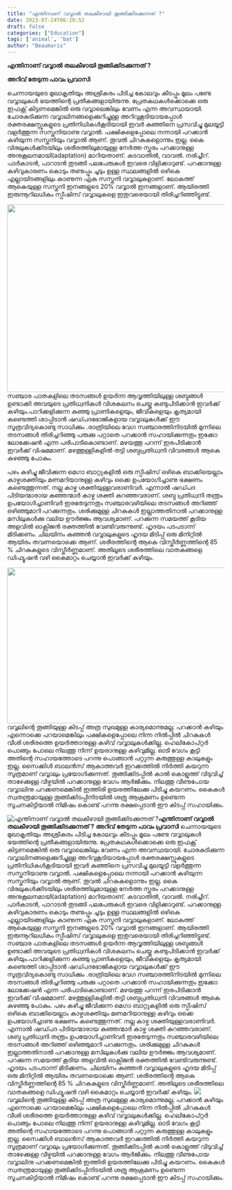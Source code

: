 ```yaml
---
title: "എന്തിനാണ് വവ്വാൽ തലകീഴായി തൂങ്ങിക്കിടക്കുന്നത് ?"
date: 2023-07-24T06:20:52
draft: false
categories: ["Education"]
tags: ['animal', 'bat']
author: "Beaumaris"
---
```


<strong>എന്തിനാണ് വവ്വാൽ തലകീഴായി തൂങ്ങിക്കിടക്കുന്നത് ?</strong>

<strong>അറിവ് തേടുന്ന പാവം പ്രവാസി</strong>

ചെന്നായയുടെ മുഖാകൃതിയും അശ്രീകരം പിടിച്ച കോലവും കീടപ്പും മൂലം പണ്ടേ വവ്വാലുകൾ ഭയത്തിന്റെ പ്രതീകങ്ങളായിരുന്നു. പ്രേതകഥകൾക്കൊക്കെ ഒരു ഇഫക്റ്റ് കിട്ടണമെങ്കിൽ ഒരു വവ്വാലെങ്കിലും വേണം എന്ന അവസ്ഥയായി. ചോരകുടിക്കുന്ന വവ്വാലിനങ്ങളെക്കുറിച്ചുള്ള അറിവുകൂടിയായപ്പോൾ രക്തരക്ഷസ്സുകളുടെ പ്രതിനിധികൾകൂടിയായി ഇവർ കുഞ്ഞിനെ പ്രസവിച്ചു മുലയൂട്ടി വളർത്തുന്ന സസ്തനിയാണു വവ്വാൽ. പക്ഷികളെപ്പോലെ നന്നായി പറക്കാൻ കഴിയുന്ന സസ്തനിയും വവ്വാൽ ആണ്. തൂവൽ ചിറകുകളൊന്നും ഇല്ല. കൈ വിരലുകൾക്കിടയിലും ശരീരത്തിലുമായുള്ള നേർത്ത സ്തരം പറക്കാനുള്ള അനുകൂലനമായി(adaptation) മാറിയതാണ്. കടവാതിൽ, വാവൽ. നരിച്ചീറ്. പാർകാടൻ, പാറാടൻ തുടങ്ങി പലപേരുകൾ ഇവരെ വിളിക്കാറുണ്ട്. പറക്കാനുള്ള കഴിവുകാരണം കൊടും തണുപ്പും ചൂടും ഉള്ള സ്ഥലങ്ങളിൽ ഒഴികെ എല്ലായിടങ്ങളിലും കാണുന്ന ഏക സസ്തനി വവ്വാലുകളാണ്. ലോകത്ത് ആകെയുള്ള സസ്തനി ഇനങ്ങളുടെ 20% വവ്വാൽ ഇനങ്ങളാണ്. ആയിരത്തി ഇരുന്നൂറിലധികം സ്പീഷിസ് വവ്വാലുകളെ ഇതുവരെയായി തിരിച്ചറിഞ്ഞിട്ടുണ്ട്.

<a href="https://cdn.boolokam.com/articles/2023/07/2r2rrtt.webp"><img class="wp-image-404376 aligncenter" src="https://cdn.boolokam.com/articles/2023/07/2r2rrtt.webp" alt="" width="652" height="434" /></a>സഞ്ചാര പാതകളിലെ തടസങ്ങൾ ഉയർന്ന ആവൃത്തിയിലുള്ള ശബ്ദങ്ങൾ ഉണ്ടാക്കി അവയുടെ പ്രതിധ്വനികൾ വിശകലനം ചെയ്തു കണ്ടുപിടിക്കാൻ ഇവർക്ക് കഴിയും.പാറിക്കളിക്കുന്ന കുഞ്ഞു പ്രാണികളെയും, ജീവികളെയും കൃത്യമായി കണ്ടെത്തി ശാപ്പിടാൻ ഷഡ്പദഭോജികളായ വവ്വാലുകൾക്ക് ഈ സൂത്രവിദ്യകൊണ്ടു സാധിക്കും .രാത്രിയിലെ വേഗ സഞ്ചാരത്തിനിടയിൽ മുന്നിലെ തടസങ്ങൾ തിരിച്ചറിഞ്ഞു പരുക്കു പറ്റാതെ പറക്കാൻ സഹായിക്കുന്നതും ഇക്കോ ലോക്കേഷൻ എന്ന പരിപാടികൊണ്ടാണ്. മഴയത്തു പറന്ന് ഇരപിടിക്കാൻ ഇവർക്ക് വിഷമമാണ്. മഴത്തുള്ളികളിൽ തട്ടി ശബ്ദപ്രതിധ്വനി വിവരങ്ങൾ ആകെ കുഴഞ്ഞു പോകും.

പഴം കഴിച്ചു ജീവിക്കുന്ന മെഗാ ബാറ്റുകളിൽ ഒരു സ്പീഷിസ് ഒഴികെ ബാക്കിയെല്ലാം കാഴ്ചശക്തിയും മണമറിയാനുള്ള കഴിവും ഒക്കെ ഉപയോഗിച്ചാണു ഭക്ഷണം കണ്ടെത്തുന്നത്. നല്ല കാഴ്ച ശക്തിയുള്ളവരാണിവർ. എന്നാൽ ഷഡ്പദ പിടിയന്മാരായ കുഞ്ഞന്മാർ കാഴ്ച ശക്തി കുറഞ്ഞവരാണ്. ശബ്ദ പ്രതിധ്വനി തന്ത്രം ഉപയോഗിച്ചാണിവർ ഇരതേടുന്നതും സഞ്ചാരവഴിയിലെ തടസങ്ങൾ അറിഞ്ഞ് ഒഴിഞ്ഞുമാറി പറക്കുന്നതും. ശരിക്കുമുള്ള ചിറകുകൾ ഇല്ലാത്തതിനാൽ പറക്കാനുള്ള മസിലുകൾക്കു വലിയ ഊർജ്ജം ആവശ്യമാണ്. പറക്കുന്ന സമയത്ത് കൂടിയ അളവിൽ ഓക്സിജൻ രക്തത്തിൽ വേണ്ടിവരുന്നുണ്ട്. ഹൃദയം പടപടാന്ന് മിടിക്കണം. ചിലയിനം കുഞ്ഞൻ വവ്വാലുകളുടെ ഹൃദയ മിടിപ്പ് ഒരു മിനിറ്റിൽ ആയിരം തവണയൊക്കെ ആണ്. ശരീരത്തിന്റെ ആകെ വിസ്തീർണ്ണത്തിന്റെ 85 % ചിറകുകളുടെ വിസ്തീർണ്ണമാണ്. അതിലൂടെ ശരീരത്തിലെ വാതകങ്ങളെ ഡിഫ്യൂഷൻ വഴി കൈമാറ്റം ചെയ്യാൻ ഇവർക്ക് കഴിയും.

<a href="https://cdn.boolokam.com/articles/2023/07/rrrrrr-2.jpg"><img class="size-full wp-image-404377 aligncenter" src="https://cdn.boolokam.com/articles/2023/07/rrrrrr-2.jpg" alt="" width="640" height="360" /></a>വവ്വലിന്റെ തൂങ്ങിയുള്ള കിടപ്പ് അത്ര സുഖമുള്ള കാര്യമൊന്നുമല്ല. പറക്കാൻ കഴിയും എന്നൊക്കെ പറയാമെങ്കിലും പക്ഷികളെപ്പോലെ നിന്ന നിൽപ്പിൽ ചിറകുകൾ വീശി ശരീരത്തെ ഉയർത്താനുള്ള കഴിവ് വവ്വാലുകൾക്കില്ല. ഹെലികോപ്റ്റർ പൊങ്ങും പോലെ നിലത്തു നിന്ന് ഉയരാനുള്ള കഴിവുമില്ല. ഓടി വേഗം കൂട്ടി അതിന്റെ സഹായത്തോടെ പറന്നു പൊങ്ങാൻ പറ്റുന്ന കരുത്തുള്ള കാലുകളും ഇല്ല. സൈക്കിൾ ബാലൻസ് ആകാത്തവർ ഇറക്കത്തിൽ നിർത്തി കയറുന്ന സൂത്രമാണ് വവ്വാലും പ്രയോഗിക്കുന്നത്. തൂങ്ങിക്കിടപ്പിൽ കാൽ കൊളുത്ത് വിടുവിച്ച് താഴേക്കുള്ള വീഴ്ചയിൽ പറക്കാനുള്ള വേഗം ആർജിക്കും. നിലത്തു വീണുപോയ വവ്വാലിനു പറക്കണമെങ്കിൽ ഇത്തിരി ഉയരത്തിലേക്കു പിടിച്ചു കയറണം. കൈകൾ സ്വതന്ത്രമായുള്ള തൂങ്ങിക്കിടപ്പിനിടയിൽ ശത്രു ആക്രമണം ഉണ്ടെന്ന സൂചനകിട്ടിയാൽ നിമിഷം കൊണ്ട് പറന്നു രക്ഷപ്പെടാൻ ഈ കിടപ്പ് സഹായിക്കും.


![എന്തിനാണ് വവ്വാൽ തലകീഴായി തൂങ്ങിക്കിടക്കുന്നത് ?](https://cdn.boolokam.com/articles/2023/07/2r2rrtt.webp)**എന്തിനാണ് വവ്വാൽ തലകീഴായി തൂങ്ങിക്കിടക്കുന്നത് ?** **അറിവ് തേടുന്ന പാവം പ്രവാസി** ചെന്നായയുടെ മുഖാകൃതിയും അശ്രീകരം പിടിച്ച കോലവും കീടപ്പും മൂലം പണ്ടേ വവ്വാലുകൾ ഭയത്തിന്റെ പ്രതീകങ്ങളായിരുന്നു. പ്രേതകഥകൾക്കൊക്കെ ഒരു ഇഫക്റ്റ് കിട്ടണമെങ്കിൽ ഒരു വവ്വാലെങ്കിലും വേണം എന്ന അവസ്ഥയായി. ചോരകുടിക്കുന്ന വവ്വാലിനങ്ങളെക്കുറിച്ചുള്ള അറിവുകൂടിയായപ്പോൾ രക്തരക്ഷസ്സുകളുടെ പ്രതിനിധികൾകൂടിയായി ഇവർ കുഞ്ഞിനെ പ്രസവിച്ചു മുലയൂട്ടി വളർത്തുന്ന സസ്തനിയാണു വവ്വാൽ. പക്ഷികളെപ്പോലെ നന്നായി പറക്കാൻ കഴിയുന്ന സസ്തനിയും വവ്വാൽ ആണ്. തൂവൽ ചിറകുകളൊന്നും ഇല്ല. കൈ വിരലുകൾക്കിടയിലും ശരീരത്തിലുമായുള്ള നേർത്ത സ്തരം പറക്കാനുള്ള അനുകൂലനമായി(adaptation) മാറിയതാണ്. കടവാതിൽ, വാവൽ. നരിച്ചീറ്. പാർകാടൻ, പാറാടൻ തുടങ്ങി പലപേരുകൾ ഇവരെ വിളിക്കാറുണ്ട്. പറക്കാനുള്ള കഴിവുകാരണം കൊടും തണുപ്പും ചൂടും ഉള്ള സ്ഥലങ്ങളിൽ ഒഴികെ എല്ലായിടങ്ങളിലും കാണുന്ന ഏക സസ്തനി വവ്വാലുകളാണ്. ലോകത്ത് ആകെയുള്ള സസ്തനി ഇനങ്ങളുടെ 20% വവ്വാൽ ഇനങ്ങളാണ്. ആയിരത്തി ഇരുന്നൂറിലധികം സ്പീഷിസ് വവ്വാലുകളെ ഇതുവരെയായി തിരിച്ചറിഞ്ഞിട്ടുണ്ട്. [](https://cdn.boolokam.com/articles/2023/07/2r2rrtt.webp)സഞ്ചാര പാതകളിലെ തടസങ്ങൾ ഉയർന്ന ആവൃത്തിയിലുള്ള ശബ്ദങ്ങൾ ഉണ്ടാക്കി അവയുടെ പ്രതിധ്വനികൾ വിശകലനം ചെയ്തു കണ്ടുപിടിക്കാൻ ഇവർക്ക് കഴിയും.പാറിക്കളിക്കുന്ന കുഞ്ഞു പ്രാണികളെയും, ജീവികളെയും കൃത്യമായി കണ്ടെത്തി ശാപ്പിടാൻ ഷഡ്പദഭോജികളായ വവ്വാലുകൾക്ക് ഈ സൂത്രവിദ്യകൊണ്ടു സാധിക്കും .രാത്രിയിലെ വേഗ സഞ്ചാരത്തിനിടയിൽ മുന്നിലെ തടസങ്ങൾ തിരിച്ചറിഞ്ഞു പരുക്കു പറ്റാതെ പറക്കാൻ സഹായിക്കുന്നതും ഇക്കോ ലോക്കേഷൻ എന്ന പരിപാടികൊണ്ടാണ്. മഴയത്തു പറന്ന് ഇരപിടിക്കാൻ ഇവർക്ക് വിഷമമാണ്. മഴത്തുള്ളികളിൽ തട്ടി ശബ്ദപ്രതിധ്വനി വിവരങ്ങൾ ആകെ കുഴഞ്ഞു പോകും. പഴം കഴിച്ചു ജീവിക്കുന്ന മെഗാ ബാറ്റുകളിൽ ഒരു സ്പീഷിസ് ഒഴികെ ബാക്കിയെല്ലാം കാഴ്ചശക്തിയും മണമറിയാനുള്ള കഴിവും ഒക്കെ ഉപയോഗിച്ചാണു ഭക്ഷണം കണ്ടെത്തുന്നത്. നല്ല കാഴ്ച ശക്തിയുള്ളവരാണിവർ. എന്നാൽ ഷഡ്പദ പിടിയന്മാരായ കുഞ്ഞന്മാർ കാഴ്ച ശക്തി കുറഞ്ഞവരാണ്. ശബ്ദ പ്രതിധ്വനി തന്ത്രം ഉപയോഗിച്ചാണിവർ ഇരതേടുന്നതും സഞ്ചാരവഴിയിലെ തടസങ്ങൾ അറിഞ്ഞ് ഒഴിഞ്ഞുമാറി പറക്കുന്നതും. ശരിക്കുമുള്ള ചിറകുകൾ ഇല്ലാത്തതിനാൽ പറക്കാനുള്ള മസിലുകൾക്കു വലിയ ഊർജ്ജം ആവശ്യമാണ്. പറക്കുന്ന സമയത്ത് കൂടിയ അളവിൽ ഓക്സിജൻ രക്തത്തിൽ വേണ്ടിവരുന്നുണ്ട്. ഹൃദയം പടപടാന്ന് മിടിക്കണം. ചിലയിനം കുഞ്ഞൻ വവ്വാലുകളുടെ ഹൃദയ മിടിപ്പ് ഒരു മിനിറ്റിൽ ആയിരം തവണയൊക്കെ ആണ്. ശരീരത്തിന്റെ ആകെ വിസ്തീർണ്ണത്തിന്റെ 85 % ചിറകുകളുടെ വിസ്തീർണ്ണമാണ്. അതിലൂടെ ശരീരത്തിലെ വാതകങ്ങളെ ഡിഫ്യൂഷൻ വഴി കൈമാറ്റം ചെയ്യാൻ ഇവർക്ക് കഴിയും. [![](https://cdn.boolokam.com/articles/2023/07/rrrrrr-2.jpg)](https://cdn.boolokam.com/articles/2023/07/rrrrrr-2.jpg)വവ്വലിന്റെ തൂങ്ങിയുള്ള കിടപ്പ് അത്ര സുഖമുള്ള കാര്യമൊന്നുമല്ല. പറക്കാൻ കഴിയും എന്നൊക്കെ പറയാമെങ്കിലും പക്ഷികളെപ്പോലെ നിന്ന നിൽപ്പിൽ ചിറകുകൾ വീശി ശരീരത്തെ ഉയർത്താനുള്ള കഴിവ് വവ്വാലുകൾക്കില്ല. ഹെലികോപ്റ്റർ പൊങ്ങും പോലെ നിലത്തു നിന്ന് ഉയരാനുള്ള കഴിവുമില്ല. ഓടി വേഗം കൂട്ടി അതിന്റെ സഹായത്തോടെ പറന്നു പൊങ്ങാൻ പറ്റുന്ന കരുത്തുള്ള കാലുകളും ഇല്ല. സൈക്കിൾ ബാലൻസ് ആകാത്തവർ ഇറക്കത്തിൽ നിർത്തി കയറുന്ന സൂത്രമാണ് വവ്വാലും പ്രയോഗിക്കുന്നത്. തൂങ്ങിക്കിടപ്പിൽ കാൽ കൊളുത്ത് വിടുവിച്ച് താഴേക്കുള്ള വീഴ്ചയിൽ പറക്കാനുള്ള വേഗം ആർജിക്കും. നിലത്തു വീണുപോയ വവ്വാലിനു പറക്കണമെങ്കിൽ ഇത്തിരി ഉയരത്തിലേക്കു പിടിച്ചു കയറണം. കൈകൾ സ്വതന്ത്രമായുള്ള തൂങ്ങിക്കിടപ്പിനിടയിൽ ശത്രു ആക്രമണം ഉണ്ടെന്ന സൂചനകിട്ടിയാൽ നിമിഷം കൊണ്ട് പറന്നു രക്ഷപ്പെടാൻ ഈ കിടപ്പ് സഹായിക്കും.

